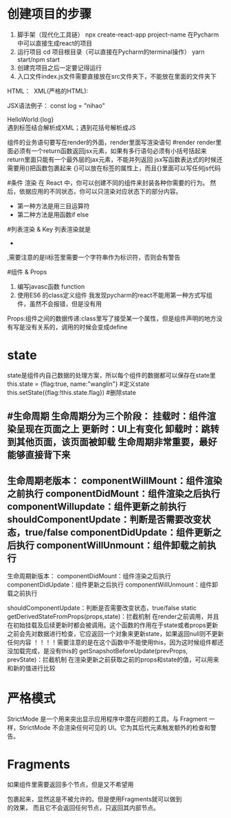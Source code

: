# 创建项目的步骤
 1. 脚手架（现代化工具链）
    npx create-react-app project-name
    在Pycharm中可以直接生成react的项目
 2. 运行项目
    cd 项目根目录（可以直接在Pycharm的terminal操作）
    yarn start/npm start
 3. 创建完项目之后一定要记得运行
 4. 入口文件index.js文件需要直接放在src文件夹下，不能放在里面的文件夹下


HTML：
<img src="" alt="">
XML(严格的HTML):
<img src="" alt="" />

JSX语法例子：
const log = "nihao"
<div>HelloWorld:{log}</div>
遇到标签结合解析成XML；遇到花括号解析成JS

组件的业务语句要写在render的外面，render里面写渲染语句
#render
render里面必须有一个return函数返回jsx元素，如果有多行语句必须有小括号括起来
return里面只能有一个最外层的jax元素，不能并列返回
jsx写函数表达式的时候还需要用()把函数包裹起来
{}可以放在标签的属性上，而且{}里面可以写任何js代码

#条件 渲染
在 React 中，你可以创建不同的组件来封装各种你需要的行为。
然后，依据应用的不同状态，你可以只渲染对应状态下的部分内容。
- 第一种方法是用三目运算符
- 第二种方法是用函数if else

#列表渲染 & Key
列表渲染就是<ul><li></li></ul>,需要注意的是li标签里需要一个字符串作为标识符，否则会有警告

#组件 & Props
1. 编写javasc函数 function
2. 使用ES6 的class定义组件
我发现pycharm的react不能用第一种方式写组件，虽然不会报错，但是没有用

Props:组件之间的数据传递:class里写了接受某一个属性，但是组件声明的地方没有写是没有关系的，调用的时候会变成define

# state 
state是组件内自己数据的处理方案，所以每个组件的数据都可以保存在state里
this.state = {flag:true, name:"wanglin"} #定义state
this.setState({flag:!this.state.flag}) #删除state

#生命周期
生命周期分为三个阶段：
挂载时：组件渲染呈现在页面之上
更新时：UI上有变化
卸载时：跳转到其他页面，该页面被卸载
生命周期非常重要，最好能够直接背下来
-----------------------------
生命周期老版本：
componentWillMount：组件渲染之前执行
componentDidMount：组件渲染之后执行
componentWillupdate：组件更新之前执行
shouldComponentUpdate：判断是否需要改变状态，true/false
componentDidUpdate：组件更新之后执行
componentWillUnmount：组件卸载之前执行
-----------------------------
生命周期新版本：
componentDidMount：组件渲染之后执行
componentDidUpdate：组件更新之后执行
componentWillUnmount：组件卸载之前执行

shouldComponentUpdate：判断是否需要改变状态，true/false
static getDerivedStateFromProps(props,state)：拦截机制
在render之前调用，并且在初始挂载及后续更新时都会被调用。这个函数的作用在于state或者props更新
之前会先对数据进行检查，它应返回一个对象来更新state，如果返回null则不更新任何内容
！！！！需要注意的是在这个函数中不能使用this，因为这时候组件都还没加载完成，是没有this的
getSnapshotBeforeUpdate(prevProps, prevState)：拦截机制
在渲染更新之前获取之前的props和state的值，可以用来和新的值进行比较

# 严格模式
StrictMode 是一个用来突出显示应用程序中潜在问题的工具。与 Fragment 一样，StrictMode 不会渲染任何可见的 UI。它为其后代元素触发额外的检查和警告。
# Fragments
如果组件里需要返回多个节点，但是又不希望用<div></div>包裹起来，显然这是不被允许的。但是使用Fragments就可以做到<div></div>的效果，
而且它不会返回任何节点，只返回其内部节点。

